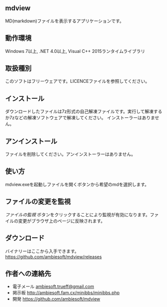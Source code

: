## mdview
MD(markdown)ファイルを表示するアプリケーションです。

## 動作環境
Windows 7以上, .NET 4.0以上, Visual C++ 2015ランタイムライブラリ

## 取扱種別
このソフトはフリーウェアです。LICENCEファイルを参照してください。

## インストール
ダウンロードしたファイルは7z形式の自己解凍ファイルです。実行して解凍するか7zなどの解凍ソフトウェアで解凍してください。
インストーラーはありません。

## アンインストール
ファイルを削除してください。アンインストーラーはありません。

## 使い方
mdview.exeを起動しファイルを開くボタンから希望のmdを選択します。

## ファイルの変更を監視
*ファイルの監視* ボタンをクリックすることにより監視が有効になります。ファイルの変更がブラウザ上のページに反映されます。

## ダウンロード
バイナリーはここから入手できます。
<https://github.com/ambiesoft/mdview/releases>

## 作者への連絡先
* 電子メール <ambiesoft.trueff@gmail.com>
* 掲示板 <http://ambiesoft.fam.cx/minibbs/minibbs.php>
* 開発 <https://github.com/ambiesoft/mdview>
